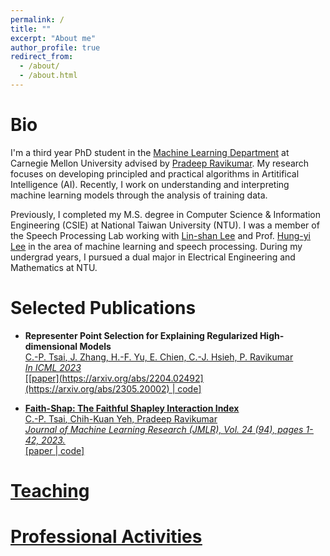 ```yaml
---
permalink: /
title: ""
excerpt: "About me"
author_profile: true
redirect_from: 
  - /about/
  - /about.html
---
```




# Bio

I'm a third year PhD student in the [Machine Learning Department](https://www.ml.cmu.edu/) at Carnegie Mellon University advised by [Pradeep Ravikumar](https://www.cs.cmu.edu/~pradeepr/). My research focuses on developing principled and practical algorithms in Artitifical Intelligence (AI). Recently, I work on understanding and interpreting machine learning models through the analysis of training data.

Previously, I completed my M.S. degree in Computer Science & Information Engineering (CSIE) at National Taiwan University (NTU). I was a member of the Speech Processing Lab working with [Lin-shan Lee](http://speech.ee.ntu.edu.tw/previous_version/lslNew.htm) and Prof. [Hung-yi Lee](http://speech.ee.ntu.edu.tw/~tlkagk/) in the area of machine learning and speech processing. During my undergrad years, I pursued a dual major in Electrical Engineering and Mathematics at NTU.


# Selected Publications

- **Representer Point Selection for Explaining Regularized High-dimensional Models**<br/>
 <u>C.-P. Tsai<u>, J. Zhang, H.-F. Yu, E. Chien, C.-J. Hsieh, P. Ravikumar<br/>
    *In ICML 2023*<br/>
 [[paper](https://arxiv.org/abs/2204.02492](https://arxiv.org/abs/2305.20002) | [code](https://github.com/chepingt/High-dimensional-Representer)]

- **Faith-Shap: The Faithful Shapley Interaction Index**<br/>
 <u>C.-P. Tsai<u>, Chih-Kuan Yeh, Pradeep Ravikumar<br/>
    *Journal of Machine Learning Research (JMLR), Vol. 24 (94), pages 1-42, 2023.*<br/>
 [[paper](https://www.jmlr.org/papers/volume24/22-0202/22-0202.pdf) | [code](https://github.com/chepingt/Faith-Shap)]  
  
# Teaching

# Professional Activities
